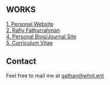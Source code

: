 ## WORKS

[1. Personal Website](https://gmahesa.com) <br/>
[2. Rafly Fathurrahman](https://rafly.gmahesa.com) <br/> 
[4. Personal Blog/Journal Site](https://blog.gmahesa.com) <br />
[5. Curriculum Vitae](https://github.com/gthnmp/cv)


## Contact

Feel free to mail me at [gathan@whnl.ent](mailto:gathan@whnl.net) <br/> 

